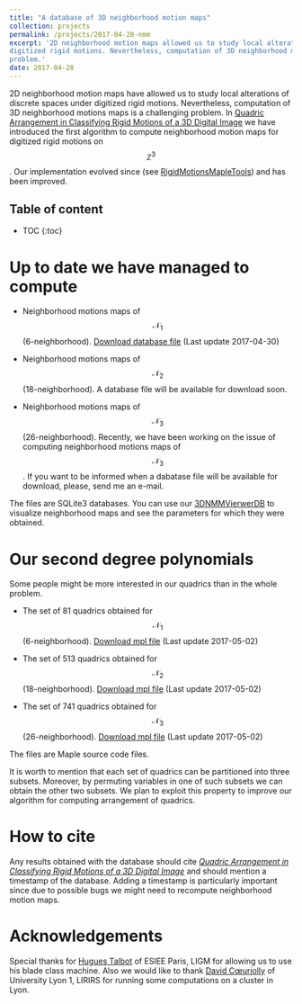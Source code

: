 ```yaml
---
title: "A database of 3D neighborhood motion maps"
collection: projects
permalink: /projects/2017-04-28-nmm
excerpt: '2D neighborhood motion maps allowed us to study local alterations of discrete spaces under
digitized rigid motions. Nevertheless, computation of 3D neighborhood motions maps is a challenging
problem.'
date: 2017-04-28
---
```


2D neighborhood motion maps have allowed us to study local alterations of discrete spaces under
digitized rigid motions. Nevertheless, computation of 3D neighborhood motions maps is a challenging
problem. In [Quadric Arrangement in Classifying Rigid Motions of a 3D Digital
Image](../publication/2016-09-09-quadric-arrangement-in-classifying-rigid-motions-of-a-3d-digital-image)
we have introduced the first algorithm to compute neighborhood motion maps for digitized rigid
motions on $$\mathbb{Z}^3$$. Our implementation evolved since (see
[RigidMotionsMapleTools](../software/2017-3d-nmm)) and has been improved.


<h2>Table of content</h2>

* TOC
{:toc}


Up to date we have managed to compute
====

- Neighborhood motions maps of $$\mathcal{N}_1$$ (6-neighborhood). [Download database
  file](../files/N1_NMM.db.tar.gz) (Last update 2017-04-30)

- Neighborhood motions maps of $$\mathcal{N}_2$$ (18-neighborhood). A database file will be
  available for download soon.

- Neighborhood motions maps of $$\mathcal{N}_3$$ (26-neighborhood). Recently, we have been working
  on the issue of computing neighborhood motions maps of $$\mathcal{N}_3$$. If you want to be
  informed when a dabatase file will be available for download, please, send me an e-mail. 


The files are SQLite3 databases. You can use our
[3DNMMVierwerDB](https://github.com/copyme/NeighborhoodMotionMapsTools) to visualize neighborhood
maps and see the parameters for which they were obtained.


Our second degree polynomials
====

Some people might be more interested in our quadrics than in the whole problem. 

- The set of 81 quadrics obtained for $$\mathcal{N}_1$$ (6-neighborhood). [Download mpl
  file](../files/quadrics_N1.mpl) (Last update 2017-05-02)

- The set of 513 quadrics obtained for $$\mathcal{N}_2$$ (18-neighborhood). [Download mpl
  file](../files/quadrics_N2.mpl) (Last update 2017-05-02)

- The set of 741 quadrics obtained for $$\mathcal{N}_3$$ (26-neighborhood). [Download mpl
  file](../files/quadrics_N3.mpl) (Last update 2017-05-02)

The files are Maple source code files.

It is worth to mention that each set of quadrics can be partitioned into three subsets. Moreover, by
permuting variables in one of such subsets we can obtain the other two subsets. We plan to exploit
this property to improve our algorithm for computing arrangement of quadrics.


How to cite
====

Any results obtained with the database should cite [*Quadric Arrangement in Classifying Rigid
Motions of a 3D Digital
Image*](../publication/2016-09-09-quadric-arrangement-in-classifying-rigid-motions-of-a-3d-digital-image)
and should mention a timestamp of the database. Adding a timestamp is particularly important since
due to possible bugs we might need to recompute neighborhood motion maps.


Acknowledgements
====

Special thanks for [Hugues Talbot](http://hugues.zahlt.info/bienvenue.html) of ESIEE Paris, LIGM for
allowing us to use his blade class machine. Also we would like to thank [David
Cœurjolly](http://liris.cnrs.fr/%7Edcoeurjo/) of University Lyon 1, LIRIRS for running some
computations on a cluster in Lyon.
